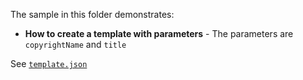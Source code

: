 The sample in this folder demonstrates:

 - **How to create a template with parameters** - The parameters are `copyrightName` and `title`

See [`template.json`](./MyProject.StarterWeb/.template.config/template.json)

